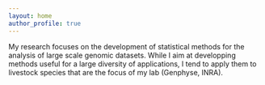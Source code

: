 ```yaml
---
layout: home
author_profile: true
---
```


My research focuses on the development of statistical methods for the
analysis of large scale genomic datasets. While I aim at developping
methods useful for a large diversity of applications, I tend to apply
them to livestock species that are the focus of my lab (Genphyse,
INRA). 
